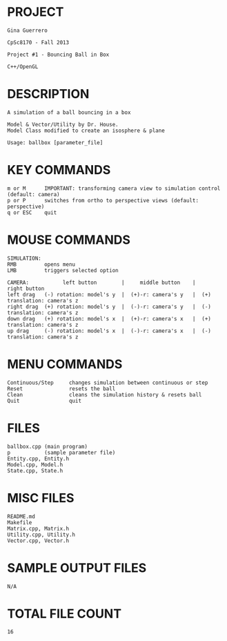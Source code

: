 PROJECT
==================================================================

	Gina Guerrero
	
	CpSc8170 - Fall 2013
	
	Project #1 - Bouncing Ball in Box
	
	C++/OpenGL



DESCRIPTION
==================================================================

	A simulation of a ball bouncing in a box

	Model & Vector/Utility by Dr. House.
	Model Class modified to create an isosphere & plane

	Usage: ballbox [parameter_file]
	
	
KEY COMMANDS
==================================================================
	m or M		IMPORTANT: transforming camera view to simulation control (default: camera)
	p or P		switches from ortho to perspective views (default: perspective)
	q or ESC	quit
	
	
MOUSE COMMANDS
==================================================================
	SIMULATION:
	RMB			opens menu
	LMB 		triggers selected option
	
	CAMERA: 		  left button		 |	   middle button  	|		right button
	left drag	(-) rotation: model's y	 |  (+)-r: camera's y	|  (+) translation: camera's z
	right drag	(+) rotation: model's y	 |  (-)-r: camera's y	|  (-) translation: camera's z
	down drag	(+) rotation: model's x	 |  (+)-r: camera's x	|  (+) translation: camera's z
	up drag		(-) rotation: model's x	 |  (-)-r: camera's x	|  (-) translation: camera's z
	
	
MENU COMMANDS
==================================================================
	Continuous/Step		changes simulation between continuous or step
	Reset				resets the ball
	Clean				cleans the simulation history & resets ball
	Quit				quit


FILES
==================================================================
	ballbox.cpp (main program)
	p			(sample parameter file)
	Entity.cpp, Entity.h
	Model.cpp, Model.h
	State.cpp, State.h
	
	
MISC FILES
==================================================================
	README.md
	Makefile
	Matrix.cpp, Matrix.h
	Utility.cpp, Utility.h
	Vector.cpp, Vector.h
	
	
SAMPLE OUTPUT FILES
==================================================================
	N/A
	

TOTAL FILE COUNT
==================================================================
	16